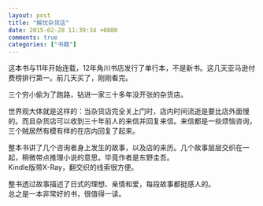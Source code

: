 ```yaml
---
layout: post
title: "解忧杂货店"
date: 2015-02-28 11:39:34 +0800
comments: true
categories: ["书籍"]
---
```


这本书与11年开始连载，12年角川书店发行了单行本，不是新书。这几天亚马逊付费榜排行第一。前几天买了，刚刚看完。  

三个穷小偷为了跑路，钻进一家三十多年没开张的杂货店。  

世界观大体就是这样的：当杂货店完全关上门时，店内时间流逝是要比店外面慢的。而且杂货店可以收到三十年前人的来信并回复来信。来信都是一些烦恼咨询，三个贼居然有模有样的在店内回复了起来。  

整本书讲了几个咨询者身上发生的故事，以及店的来历。几个故事层层交织在一起，稍微带点推理小说的意思。毕竟作者是东野圭吾。  
Kindle版带X-Ray，翻交织的线索很方便。  

整书透过故事描述了日式的理想、亲情和爱，每段故事都挺感人的。  
总之是一本非常好的书，很值得一读。  
